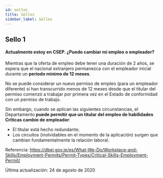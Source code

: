 ```yaml
---
id: sellos
title: Sellos
sidebar_label: Sellos
---
```


## Sello 1

#### **Actualmente estoy en CSEP. ¿Puedo cambiar mi empleo o empleador?**

Mientras que la oferta de empleo debe tener una duración de 2 años, se espera que el nacional extranjero permanezca con el empleador inicial durante un **período mínimo de 12 meses**.

No se puede considerar un nuevo permiso de empleo (para un empleador diferente) si han transcurrido menos de 12 meses desde que el titular del permiso comenzó a trabajar por primera vez en el Estado de conformidad con un permiso de trabajo.

Sin embargo, cuando se aplican las siguientes circunstancias, el Departamento **puede permitir que un titular del empleo de habilidades Críticas cambie de empleador**:

* El titular está hecho redundante;
* Los circuitos (inolvidables en el momento de la aplicación) surgen que cambian fundamentalmente la relación laboral.

Referencia: https://dbei.gov.ie/es/What-We-Do/Workplace-and-Skills/Employment-Permits/Permit-Types/Critical-Skills-Employment-Permit/

Última actualización: 24 de agosto de 2020